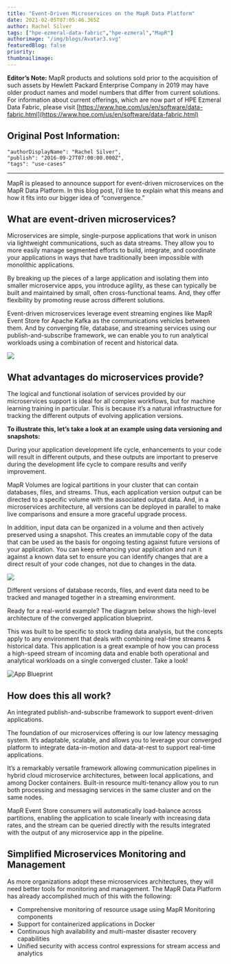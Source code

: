 ```yaml
---
title: "Event-Driven Microservices on the MapR Data Platform"
date: 2021-02-05T07:05:46.365Z
author: Rachel Silver 
tags: ["hpe-ezmeral-data-fabric","hpe-ezmeral","MapR"]
authorimage: "/img/blogs/Avatar3.svg"
featuredBlog: false
priority:
thumbnailimage:
---
```

**Editor’s Note:** MapR products and solutions sold prior to the acquisition of such assets by Hewlett Packard Enterprise Company in 2019 may have older product names and model numbers that differ from current solutions. For information about current offerings, which are now part of HPE Ezmeral Data Fabric, please visit [https://www.hpe.com/us/en/software/data-fabric.html](https://www.hpe.com/us/en/software/data-fabric.html)

## Original Post Information:

```
"authorDisplayName": "Rachel Silver",
"publish": "2016-09-27T07:00:00.000Z",
"tags": "use-cases"
```

---

MapR is pleased to announce support for event-driven microservices on the MapR Data Platform. In this blog post, I’d like to explain what this means and how it fits into our bigger idea of “convergence.”

## What are event-driven microservices?

Microservices are simple, single-purpose applications that work in unison via lightweight communications, such as data streams. They allow you to more easily manage segmented efforts to build, integrate, and coordinate your applications in ways that have traditionally been impossible with monolithic applications.

By breaking up the pieces of a large application and isolating them into smaller microservice apps, you introduce agility, as these can typically be built and maintained by small, often cross-functional teams. And, they offer flexibility by promoting reuse across different solutions.

Event-driven microservices leverage event streaming engines like MapR Event Store for Apache Kafka as the communications vehicles between them. And by converging file, database, and streaming services using our publish-and-subscribe framework, we can enable you to run analytical workloads using a combination of recent and historical data.

![](https://hpe-developer-portal.s3.amazonaws.com/uploads/media/2021/1/operational-analytics-in-mapr-converged-platform-1612508715159.png)

## What advantages do microservices provide?

The logical and functional isolation of services provided by our microservices support is ideal for all complex workflows, but for machine learning training in particular. This is because it’s a natural infrastructure for tracking the different outputs of evolving application versions.

**To illustrate this, let’s take a look at an example using data versioning and snapshots:**

During your application development life cycle, enhancements to your code will result in different outputs, and these outputs are important to preserve during the development life cycle to compare results and verify improvement.

MapR Volumes are logical partitions in your cluster that can contain databases, files, and streams. Thus, each application version output can be directed to a specific volume with the associated output data. And, in a microservices architecture, all versions can be deployed in parallel to make live comparisons and ensure a more graceful upgrade process.

In addition, input data can be organized in a volume and then actively preserved using a snapshot. This creates an immutable copy of the data that can be used as the basis for ongoing testing against future versions of your application. You can keep enhancing your application and run it against a known data set to ensure you can identify changes that are a direct result of your code changes, not due to changes in the data.

![](https://hpe-developer-portal.s3.amazonaws.com/uploads/media/2021/1/snapshots-in-app-development-1612508723835.png)

Different versions of database records, files, and event data need to be tracked and managed together in a streaming environment.

Ready for a real-world example? The diagram below shows the high-level architecture of the converged application blueprint.

This was built to be specific to stock trading data analysis, but the concepts apply to any environment that deals with combining real-time streams & historical data. This application is a great example of how you can process a high-speed stream of incoming data and enable both operational and analytical workloads on a single converged cluster. Take a look!

![App Blueprint](https://hpe-developer-portal.s3.amazonaws.com/uploads/media/2021/1/blueprint-arch-final-1612508815719.jpg)

## How does this all work?

An integrated publish-and-subscribe framework to support event-driven applications.

The foundation of our microservices offering is our low latency messaging system. It’s adaptable, scalable, and allows you to leverage your converged platform to integrate data-in-motion and data-at-rest to support real-time applications.

It’s a remarkably versatile framework allowing communication pipelines in hybrid cloud microservice architectures, between local applications, and among Docker containers. Built-in resource multi-tenancy allow you to run both processing and messaging services in the same cluster and on the same nodes.

MapR Event Store consumers will automatically load-balance across partitions, enabling the application to scale linearly with increasing data rates, and the stream can be queried directly with the results integrated with the output of any microservice app in the pipeline.

## Simplified Microservices Monitoring and Management

As more organizations adopt these microservices architectures, they will need better tools for monitoring and management. The MapR Data Platform has already accomplished much of this with the following:

*   Comprehensive monitoring of resource usage using MapR Monitoring components
*   Support for containerized applications in Docker
*   Continuous high availability and multi-master disaster recovery capabilities
*   Unified security with access control expressions for stream access and analytics